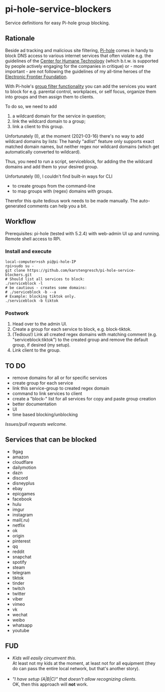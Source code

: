 # pi-hole-service-blockers
Service definitions for easy Pi-hole group blocking.


## Rationale

Beside ad tracking and malicious site filtering, [Pi-hole](https://pi-hole.net) comes in handy to block DNS access to various internet services that often violate e.g. the guidelines of the [Center for Humane Technology](https://www.humanetech.com/) (which b.t.w. is supported by people actively engaging for the companies in critique) or - more important - are not following the guidelines of my all-time heroes of the [Electronic Frontier Foundation](https://www.eff.org/).

With Pi-hole's [group filter functionality](https://docs.pi-hole.net/database/gravity/example/) you can add the services you want to block for e.g. parental control, workplaces, or self focus, organize them into groups and then assign them to clients.

To do so, we need to add

  1. a wildcard domain for the service in question;
  2. link the wildcard domain to a group;
  3. link a client to this group.

Unfortunately (I), at the moment (2021-03-16) there's no way to add wildcard domains by lists: The handy "adlist" feature only supports exact matched domain names, but neither regex nor wildcard domains (which get automatically converted to wildcard).

Thus, you need to run a script, serviceblock, for adding the the wildcard domains and add them to your desired group.

Unfortunately (II), I couldn't find built-in ways for CLI
  * to create groups from the command-line
  * to map groups with (regex) domains with groups.

Therefor this quite tedious work needs to be made manually. The auto-generated comments can help you a bit.

## Workflow
Prerequisites: pi-hole (tested with 5.2.4) with web-admin UI up and running. Remote shell access to RPi.

### Install and execute

```
local-computer>ssh pi@pi-hole-IP
rpi>sudo su -
git clone https://github.com/karstengresch/pi-hole-service-blockers.git
# Should list all services to block:
./serviceblock -l
# be cautious - creates some domains: 
# ./serviceblock -b --a
# Example: blocking tiktok only.
./serviceblock -b tiktok
```

### Postwork
  1. Head over to the admin UI.
  2. Create a group for each service to block, e.g. block-tiktok.
  3. (Tedious!) Link all created regex domains with matching comment (e.g. "serviceblock:tiktok") to the created group and remove the default group, if desired (my setup).
  4. Link client to the group.

## TO DO

  * remove domains for all or for specific services
  * create group for each service
  * link this service-group to created regex domain
  * command to link services to client
  * create a "block-<service>" list for all services for copy and paste group creation
  * better documentation
  * UI
  * time based blocking/unblocking

*Issues/pull requests welcome.*

## Services that can be blocked
  * 9gag
  * amazon
  * cloudflare
  * dailymotion
  * dazn
  * discord
  * disneyplus
  * ebay
  * epicgames
  * facebook
  * hulu
  * imgur
  * instagram
  * mail(.ru)
  * netflix
  * ok
  * origin
  * pinterest
  * qq
  * reddit
  * snapchat
  * spotify
  * steam
  * telegram
  * tiktok
  * tinder
  * twitch
  * twitter
  * viber
  * vimeo
  * vk
  * wechat
  * weibo
  * whatsapp
  * youtube

## FUD
  * *Kids will easily circumvent this.*<br>At least not my kids at the moment, at least not for all equipment (they do can pass the entire local network, but that's another story).<br><br>
  * *"I have setup (A|B|C)" that doesn't allow recognizing clients.*<br>OK, then this approach will **not** work.